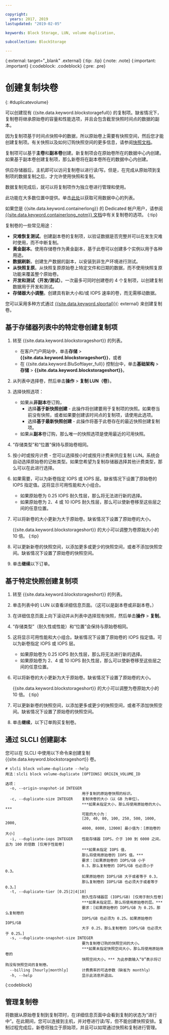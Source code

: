 ```yaml
---

copyright:
  years: 2017, 2019
lastupdated: "2019-02-05"

keywords: Block Storage, LUN, volume duplication,

subcollection: BlockStorage

---
```

{:external: target="_blank" .external}
{:tip: .tip}
{:note: .note}
{:important: .important}
{:codeblock: .codeblock}
{:pre: .pre}

# 创建复制块卷
{: #duplicatevolume}

可以创建现有 {{site.data.keyword.blockstoragefull}} 的复制项。缺省情况下，复制卷将继承原始卷的容量和性能选项，并且会包含截至快照时间点的数据的副本。   

因为复制项基于时间点快照中的数据，所以原始卷上需要有快照空间，然后您才能创建复制项。有关快照以及如何订购快照空间的更多信息，请参阅[快照文档](/docs/infrastructure/BlockStorage?topic=BlockStorage-snapshots)。  

复制项可以基于**主卷**和**副本卷**创建。新复制项会在原始卷所在的数据中心内创建。如果基于副本卷创建复制项，那么新卷将在副本卷所在的数据中心内创建。

供应存储器后，主机即可以访问复制卷以进行读/写。但是，在完成从原始项到复制项的数据复制之后，才允许使用快照和复制。

数据复制完成后，就可以将复制项作为独立卷进行管理和使用。

此功能在大多数位置中提供。单击[此处](/docs/infrastructure/BlockStorage?topic=BlockStorage-news)以获取可用数据中心的列表。

如果您是 {{site.data.keyword.containerlong}} 的 Dedicated 帐户用户，请参阅 [{{site.data.keyword.containerlong_notm}} 文档](/docs/containers?topic=containers-block_storage#block_backup_restore)中有关复制卷的选项。
{:tip}

复制卷的一些常见用途：
- **灾难恢复测试**。创建副本卷的复制项，以验证数据是否完整并可以在发生灾难时使用，而不中断复制。
- **黄金副本**。使用存储卷作为黄金副本，基于此卷可以创建多个实例以用于各种用途。
- **数据刷新**。创建生产数据的副本，以安装到非生产环境进行测试。
- **从快照复原**。从快照复原原始卷上特定文件和日期的数据，而不使用快照复原功能来覆盖整个原始卷。
- **开发和测试（开发/测试）**。一次最多可同时创建卷的 4 个复制项，以创建复制数据用于开发和测试。
- **存储器大小调整**。创建具有新大小和/或 IOPS 速率的卷，而无需移动数据。  

您可以采用多种方式通过 [{{site.data.keyword.slportal}}](https://control.softlayer.com/){: external} 来创建复制卷。


## 基于存储器列表中的特定卷创建复制项

1. 转至 {{site.data.keyword.blockstorageshort}} 的列表。
    - 在客户门户网站中，单击**存储** > **{{site.data.keyword.blockstorageshort}}**，或者
    - 在 {{site.data.keyword.BluSoftlayer_full}} 控制台中，单击**基础架构** > **存储** > **{{site.data.keyword.blockstorageshort}}**。
2. 从列表中选择卷，然后单击**操作** > **复制 LUN（卷）**。
3. 选择快照选项：
    - 如果从**非副本**卷订购，
      - 选择**基于新快照创建** - 此操作将创建要用于复制项的快照。如果卷当前没有快照，或者如果要创建该时间点的复制项，请使用此选项。<br/>
      - 选择**基于最新快照创建** - 此操作将基于此卷存在的最近快照创建复制项。
    - 如果从**副本**卷订购，那么唯一的快照选项是使用最近的可用快照。
4. “存储类型”和“位置”保持与原始卷相同。
5. 按小时或按月计费 - 您可以选择按小时或按月计费来供应复制 LUN。系统会自动选择原始卷的记帐类型。如果您希望为复制存储器选择其他计费类型，那么可以在此进行选择。
5. 如果需要，可以为新卷指定 IOPS 或 IOPS 层。缺省情况下设置了原始卷的 IOPS 指定值。这将显示可用性能和大小组合。
    - 如果原始卷为 0.25 IOPS 耐久性层，那么将无法进行新的选择。
    - 如果原始卷为 2、4 或 10 IOPS 耐久性层，那么可以使新卷移至这些层之间的任意位置。
6. 可以将新卷的大小更新为大于原始卷。缺省情况下设置了原始卷的大小。

   {{site.data.keyword.blockstorageshort}} 的大小可以调整为卷原始大小的 10 倍。
   {:tip}
7. 可以更新新卷的快照空间，以添加更多或更少的快照空间，或者不添加快照空间。缺省情况下设置了原始卷的快照空间。
8. 单击**继续**以下订单。

## 基于特定快照创建复制项

1. 转至 {{site.data.keyword.blockstorageshort}} 的列表。
2. 单击列表中的 LUN 以查看详细信息页面。（这可以是副本卷或非副本卷。）
3. 在详细信息页面上向下滚动并从列表中选择现有快照，然后单击**操作** > **复制**。   
4. “存储类型”（耐久性或性能）和“位置”会保持与原始卷相同。
5. 这将显示可用性能和大小组合。缺省情况下设置了原始卷的 IOPS 指定值。可以为新卷指定 IOPS 或 IOPS 层。
    - 如果原始卷为 0.25 IOPS 耐久性层，那么将无法进行新的选择。
    - 如果原始卷为 2、4 或 10 IOPS 耐久性层，那么可以使新卷移至这些层之间的任意位置。
6. 可以将新卷的大小更新为大于原始卷。缺省情况下设置了原始卷的大小。

   {{site.data.keyword.blockstorageshort}} 的大小可以调整为卷原始大小的 10 倍。
   {:tip}
7. 可以更新新卷的快照空间，以添加更多或更少的快照空间，或者不添加快照空间。缺省情况下设置了原始卷的快照空间。
8. 单击**继续**，以下订单购买复制卷。


## 通过 SLCLI 创建副本
您可以在 SLCLI 中使用以下命令来创建复制 {{site.data.keyword.blockstorageshort}} 卷。

```
# slcli block volume-duplicate --help
用法：slcli block volume-duplicate [OPTIONS] ORIGIN_VOLUME_ID

选项：
  -o, --origin-snapshot-id INTEGER
                                  用于复制的原始卷快照的标识。
  -c, --duplicate-size INTEGER    复制块卷的大小（以 GB 为单位）。
                                  ***如果未指定大小，那么将使用原始卷的大小。***
                                  可能的大小为：
                                  [20, 40, 80, 100, 250, 500, 1000, 2000,
                                  4000, 8000, 12000] 最小值为：[原始卷的大小]
  -i, --duplicate-iops INTEGER    性能存储器 IOPS，介于 100 到 6000 之间，且为 100 的倍数 [仅用于性能卷]
                                  ***如果未指定 IOPS 值，
                                  那么将使用原始卷的 IOPS 值。***
                                  要求：[如果原始卷的 IOPS/GB 小于
                                  0.3，那么复制卷的 IOPS/GB 也必须小于 0.3。
                                  如果原始卷的 IOPS/GB 大于或者等于 0.3，
                                  那么复制卷的 IOPS/GB 也必须大于或者等于 0.3。]
  -t, --duplicate-tier [0.25|2|4|10]
                                  耐久性存储器层 (IOPS/GB) [仅用于耐久性卷]
                                  ***如果未指定层，那么将使用原始卷的层。***
                                  要求：[如果原始卷的 IOPS/GB 为 0.25，那么复制卷的
                                  IOPS/GB 也必须为 0.25。如果原始卷的 IOPS/GB
                                  大于 0.25，那么复制卷的 IOPS/GB 也必须大于 0.25。]
  -s, --duplicate-snapshot-size INTEGER
                                  要为复制卷订购的快照空间的大小。
                                  ***如果未指定快照空间大小，那么将使用原始块卷的
                                  快照空间大小。*** 为此参数输入“0”表示将订购没有快照空间的复制卷。
  --billing [hourly|monthly]      计费费率的可选参数（缺省为 monthly）
  -h, --help                      显示此消息并退出。
```
{:codeblock}

## 管理复制卷

将数据从原始卷复制到复制项时，在详细信息页面中会看到复制的状态为“进行中”。在此期间，您可以连接到主机，并对卷进行读/写，但不能创建快照安排。复制过程完成后，新卷将独立于原始项，并且可以如常通过快照和复制进行管理。
